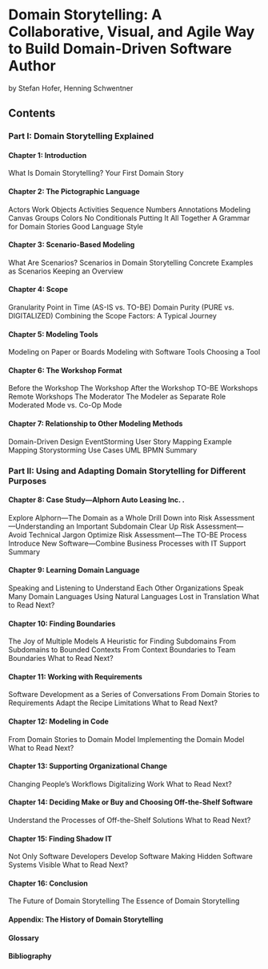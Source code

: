 # Domain Storytelling: A Collaborative, Visual, and Agile Way to Build Domain-Driven Software Author
by Stefan Hofer, Henning Schwentner

## Contents
### Part I: Domain Storytelling Explained
#### Chapter 1: Introduction
What Is Domain Storytelling?
Your First Domain Story
#### Chapter 2: The Pictographic Language
Actors
Work Objects
Activities
Sequence Numbers Annotations
Modeling Canvas
Groups
Colors
No Conditionals
Putting It All Together
A Grammar for Domain Stories Good Language Style
#### Chapter 3: Scenario-Based Modeling
What Are Scenarios?
Scenarios in Domain Storytelling
Concrete Examples as Scenarios
Keeping an Overview
#### Chapter 4: Scope
Granularity
Point in Time (AS-IS vs. TO-BE)
Domain Purity (PURE vs. DIGITALIZED)
Combining the Scope Factors: A Typical Journey
#### Chapter 5: Modeling Tools
Modeling on Paper or Boards
Modeling with Software Tools
Choosing a Tool
#### Chapter 6: The Workshop Format
Before the Workshop
The Workshop
After the Workshop
TO-BE Workshops
Remote Workshops
The Moderator
The Modeler as Separate Role
Moderated Mode vs. Co-Op Mode
#### Chapter 7: Relationship to Other Modeling Methods
Domain-Driven Design
EventStorming
User Story Mapping
Example Mapping
Storystorming
Use Cases
UML
BPMN
Summary
### Part II: Using and Adapting Domain Storytelling for Different Purposes
#### Chapter 8: Case Study—Alphorn Auto Leasing Inc. .
Explore Alphorn—The Domain as a Whole
Drill Down into Risk Assessment—Understanding an Important Subdomain
Clear Up Risk Assessment—Avoid Technical Jargon
Optimize Risk Assessment—The TO-BE Process
Introduce New Software—Combine Business Processes with IT Support
Summary
#### Chapter 9: Learning Domain Language
Speaking and Listening to Understand Each Other
Organizations Speak Many Domain Languages
Using Natural Languages
Lost in Translation
What to Read Next?
#### Chapter 10: Finding Boundaries
The Joy of Multiple Models
A Heuristic for Finding Subdomains
From Subdomains to Bounded Contexts
From Context Boundaries to Team Boundaries
What to Read Next?
#### Chapter 11: Working with Requirements
Software Development as a Series of Conversations
From Domain Stories to Requirements
Adapt the Recipe
Limitations
What to Read Next?
#### Chapter 12: Modeling in Code
From Domain Stories to Domain Model
Implementing the Domain Model
What to Read Next?
#### Chapter 13: Supporting Organizational Change
Changing People’s Workflows
Digitalizing Work
What to Read Next?
#### Chapter 14: Deciding Make or Buy and Choosing Off-the-Shelf Software
Understand the Processes of Off-the-Shelf Solutions
What to Read Next?
#### Chapter 15: Finding Shadow IT
Not Only Software Developers Develop Software
Making Hidden Software Systems Visible
What to Read Next?
#### Chapter 16: Conclusion
The Future of Domain Storytelling
The Essence of Domain Storytelling

#### Appendix: The History of Domain Storytelling
#### Glossary
#### Bibliography

<EOD>
